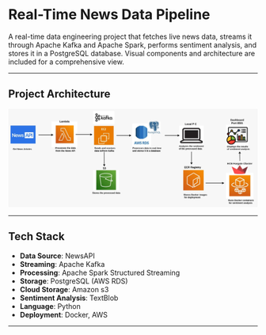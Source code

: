 #  Real-Time News Data Pipeline

A real-time data engineering project that fetches live news data, streams it through Apache Kafka and Apache Spark, performs sentiment analysis, and stores it in a PostgreSQL database. Visual components and architecture are included for a comprehensive view.

---

##  Project Architecture

![Architecture](images/Architecture.png)

---

##  Tech Stack

- **Data Source**: NewsAPI 
- **Streaming**: Apache Kafka
- **Processing**: Apache Spark Structured Streaming
- **Storage**: PostgreSQL (AWS RDS)
- **Cloud Storage**: Amazon s3
- **Sentiment Analysis**: TextBlob
- **Language**: Python
- **Deployment**: Docker, AWS

---




